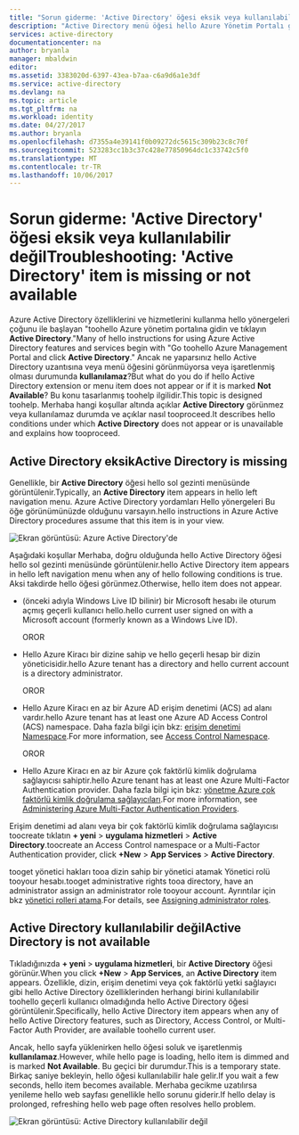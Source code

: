 ```yaml
---
title: "Sorun giderme: 'Active Directory' öğesi eksik veya kullanılabilir değil | Microsoft Docs"
description: "Active Directory menü öğesi hello Azure Yönetim Portalı görünmüyor olduğunda hangi toodo."
services: active-directory
documentationcenter: na
author: bryanla
manager: mbaldwin
editor: 
ms.assetid: 3383020d-6397-43ea-b7aa-c6a9d6a1e3df
ms.service: active-directory
ms.devlang: na
ms.topic: article
ms.tgt_pltfrm: na
ms.workload: identity
ms.date: 04/27/2017
ms.author: bryanla
ms.openlocfilehash: d7355a4e39141f0b09272dc5615c309b23c8c70f
ms.sourcegitcommit: 523283cc1b3c37c428e77850964dc1c33742c5f0
ms.translationtype: MT
ms.contentlocale: tr-TR
ms.lasthandoff: 10/06/2017
---
```

# <a name="troubleshooting-active-directory-item-is-missing-or-not-available"></a><span data-ttu-id="62341-103">Sorun giderme: 'Active Directory' öğesi eksik veya kullanılabilir değil</span><span class="sxs-lookup"><span data-stu-id="62341-103">Troubleshooting: 'Active Directory' item is missing or not available</span></span>
<span data-ttu-id="62341-104">Azure Active Directory özelliklerini ve hizmetlerini kullanma hello yönergeleri çoğunu ile başlayan "toohello Azure yönetim portalına gidin ve tıklayın **Active Directory**."</span><span class="sxs-lookup"><span data-stu-id="62341-104">Many of hello instructions for using Azure Active Directory features and services begin with "Go toohello Azure Management Portal and click **Active Directory**."</span></span> <span data-ttu-id="62341-105">Ancak ne yaparsınız hello Active Directory uzantısına veya menü öğesini görünmüyorsa veya işaretlenmiş olması durumunda **kullanılamaz**?</span><span class="sxs-lookup"><span data-stu-id="62341-105">But what do you do if hello Active Directory extension or menu item does not appear or if it is marked **Not Available**?</span></span> <span data-ttu-id="62341-106">Bu konu tasarlanmış toohelp ilgilidir.</span><span class="sxs-lookup"><span data-stu-id="62341-106">This topic is designed toohelp.</span></span> <span data-ttu-id="62341-107">Merhaba hangi koşullar altında açıklar **Active Directory** görünmez veya kullanılamaz durumda ve açıklar nasıl tooproceed.</span><span class="sxs-lookup"><span data-stu-id="62341-107">It describes hello conditions under which **Active Directory** does not appear or is unavailable and explains how tooproceed.</span></span>

## <a name="active-directory-is-missing"></a><span data-ttu-id="62341-108">Active Directory eksik</span><span class="sxs-lookup"><span data-stu-id="62341-108">Active Directory is missing</span></span>
<span data-ttu-id="62341-109">Genellikle, bir **Active Directory** öğesi hello sol gezinti menüsünde görüntülenir.</span><span class="sxs-lookup"><span data-stu-id="62341-109">Typically, an **Active Directory** item appears in hello left navigation menu.</span></span> <span data-ttu-id="62341-110">Azure Active Directory yordamları Hello yönergeleri Bu öğe görünümünüzde olduğunu varsayın.</span><span class="sxs-lookup"><span data-stu-id="62341-110">hello instructions in Azure Active Directory procedures assume that this item is in your view.</span></span>

![Ekran görüntüsü: Azure Active Directory'de](./media/active-directory-troubleshooting/typical-view.png)

<span data-ttu-id="62341-112">Aşağıdaki koşullar Merhaba, doğru olduğunda hello Active Directory öğesi hello sol gezinti menüsünde görüntülenir.</span><span class="sxs-lookup"><span data-stu-id="62341-112">hello Active Directory item appears in hello left navigation menu when any of hello following conditions is true.</span></span> <span data-ttu-id="62341-113">Aksi takdirde hello öğesi görünmez.</span><span class="sxs-lookup"><span data-stu-id="62341-113">Otherwise, hello item does not appear.</span></span>

* <span data-ttu-id="62341-114">(önceki adıyla Windows Live ID bilinir) bir Microsoft hesabı ile oturum açmış geçerli kullanıcı hello.</span><span class="sxs-lookup"><span data-stu-id="62341-114">hello current user signed on with a Microsoft account (formerly known as a Windows Live ID).</span></span>
  
    <span data-ttu-id="62341-115">OR</span><span class="sxs-lookup"><span data-stu-id="62341-115">OR</span></span>
* <span data-ttu-id="62341-116">Hello Azure Kiracı bir dizine sahip ve hello geçerli hesap bir dizin yöneticisidir.</span><span class="sxs-lookup"><span data-stu-id="62341-116">hello Azure tenant has a directory and hello current account is a directory administrator.</span></span>
  
    <span data-ttu-id="62341-117">OR</span><span class="sxs-lookup"><span data-stu-id="62341-117">OR</span></span>
* <span data-ttu-id="62341-118">Hello Azure Kiracı en az bir Azure AD erişim denetimi (ACS) ad alanı vardır.</span><span class="sxs-lookup"><span data-stu-id="62341-118">hello Azure tenant has at least one Azure AD Access Control (ACS) namespace.</span></span> <span data-ttu-id="62341-119">Daha fazla bilgi için bkz: [erişim denetimi Namespace](https://msdn.microsoft.com/library/azure/gg185908.aspx).</span><span class="sxs-lookup"><span data-stu-id="62341-119">For more information, see [Access Control Namespace](https://msdn.microsoft.com/library/azure/gg185908.aspx).</span></span>
  
    <span data-ttu-id="62341-120">OR</span><span class="sxs-lookup"><span data-stu-id="62341-120">OR</span></span>
* <span data-ttu-id="62341-121">Hello Azure Kiracı en az bir Azure çok faktörlü kimlik doğrulama sağlayıcısı sahiptir.</span><span class="sxs-lookup"><span data-stu-id="62341-121">hello Azure tenant has at least one Azure Multi-Factor Authentication provider.</span></span> <span data-ttu-id="62341-122">Daha fazla bilgi için bkz: [yönetme Azure çok faktörlü kimlik doğrulama sağlayıcıları](../multi-factor-authentication/multi-factor-authentication-get-started-cloud.md).</span><span class="sxs-lookup"><span data-stu-id="62341-122">For more information, see [Administering Azure Multi-Factor Authentication Providers](../multi-factor-authentication/multi-factor-authentication-get-started-cloud.md).</span></span>

<span data-ttu-id="62341-123">Erişim denetimi ad alanı veya bir çok faktörlü kimlik doğrulama sağlayıcısı toocreate tıklatın **+ yeni** > **uygulama hizmetleri** > **Active Directory**.</span><span class="sxs-lookup"><span data-stu-id="62341-123">toocreate an Access Control namespace or a Multi-Factor Authentication provider, click **+New** > **App Services** > **Active Directory**.</span></span>

<span data-ttu-id="62341-124">tooget yönetici hakları tooa dizin sahip bir yönetici atamak Yönetici rolü tooyour hesabı.</span><span class="sxs-lookup"><span data-stu-id="62341-124">tooget administrative rights tooa directory, have an administrator assign an administrator role tooyour account.</span></span> <span data-ttu-id="62341-125">Ayrıntılar için bkz [yönetici rolleri atama](active-directory-assign-admin-roles.md).</span><span class="sxs-lookup"><span data-stu-id="62341-125">For details, see [Assigning administrator roles](active-directory-assign-admin-roles.md).</span></span>

## <a name="active-directory-is-not-available"></a><span data-ttu-id="62341-126">Active Directory kullanılabilir değil</span><span class="sxs-lookup"><span data-stu-id="62341-126">Active Directory is not available</span></span>
<span data-ttu-id="62341-127">Tıkladığınızda **+ yeni** > **uygulama hizmetleri**, bir **Active Directory** öğesi görünür.</span><span class="sxs-lookup"><span data-stu-id="62341-127">When you click **+New** > **App Services**, an **Active Directory** item appears.</span></span> <span data-ttu-id="62341-128">Özellikle, dizin, erişim denetimi veya çok faktörlü yetki sağlayıcı gibi hello Active Directory özelliklerinden herhangi birini kullanılabilir toohello geçerli kullanıcı olmadığında hello Active Directory öğesi görüntülenir.</span><span class="sxs-lookup"><span data-stu-id="62341-128">Specifically, hello Active Directory item appears when any of hello Active Directory features, such as Directory, Access Control, or Multi-Factor Auth Provider, are available toohello current user.</span></span>

<span data-ttu-id="62341-129">Ancak, hello sayfa yüklenirken hello öğesi soluk ve işaretlenmiş **kullanılamaz**.</span><span class="sxs-lookup"><span data-stu-id="62341-129">However, while hello page is loading, hello item is dimmed and is marked **Not Available**.</span></span> <span data-ttu-id="62341-130">Bu geçici bir durumdur.</span><span class="sxs-lookup"><span data-stu-id="62341-130">This is a temporary state.</span></span> <span data-ttu-id="62341-131">Birkaç saniye bekleyin, hello öğesi kullanılabilir hale gelir.</span><span class="sxs-lookup"><span data-stu-id="62341-131">If you wait a few seconds, hello item becomes available.</span></span> <span data-ttu-id="62341-132">Merhaba gecikme uzatılırsa yenileme hello web sayfası genellikle hello sorunu giderir.</span><span class="sxs-lookup"><span data-stu-id="62341-132">If hello delay is prolonged, refreshing hello web page often resolves hello problem.</span></span>

![Ekran görüntüsü: Active Directory kullanılabilir değil](./media/active-directory-troubleshooting/not-available.png)

